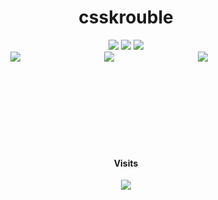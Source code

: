 <h1 align="center">csskrouble</h1>

<div align="center">
  <img src="https://img.shields.io/badge/TypeScript-000000?style=for-the-badge&logo=TypeScript&logoColor=white"/> <img src="https://img.shields.io/badge/Lua-000000?style=for-the-badge&logo=Lua&logoColor=white"/> <img src="https://img.shields.io/badge/Kotlin-000000?style=for-the-badge&logo=Kotlin&logoColor=white"/>
  
   <div style="display: flex; flex-direction: row;">
    <div style="width: 150px; height: 150px;">
      <img src="https://wakatime.com/share/@52401d66-a497-4262-ae60-c0a683a7dde3/28b3eb65-14e6-4f0e-ab73-9b2f8b6fdd63.svg"/>
    </div>
    <div style="width: 150px; height: 150px;">
        <a href="https://v-rp.pl"><img src="https://panels.twitch.tv/panel-125233800-image-2e5edc47-b78d-4955-83e6-a47270b87ad1"/></a>
    </div>
    <div style="width: 150px; height: 150px;">
    <img src="https://wakatime.com/share/@52401d66-a497-4262-ae60-c0a683a7dde3/6d97d765-dc5f-4d5f-ba8b-820085b3dd67.svg"/>
    </div>

</div> 


  
  #### Visits
  <img src="https://profile-counter.glitch.me/csskroubledev/count.svg"/>
</div>
